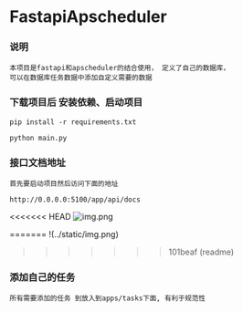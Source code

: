 # FastapiApscheduler

### 说明
    本项目是fastapi和apscheduler的结合使用， 定义了自己的数据库，
    可以在数据库任务数据中添加自定义需要的数据


### 下载项目后 安装依赖、启动项目
    pip install -r requirements.txt

    python main.py


### 接口文档地址
    首先要启动项目然后访问下面的地址

    http://0.0.0.0:5100/app/api/docs

<<<<<<< HEAD
    ![img.png](../static/img.png)

=======
    !(../static/img.png)
>>>>>>> 101beaf (readme)



### 添加自己的任务
    所有需要添加的任务 到放入到apps/tasks下面, 有利于规范性
    
